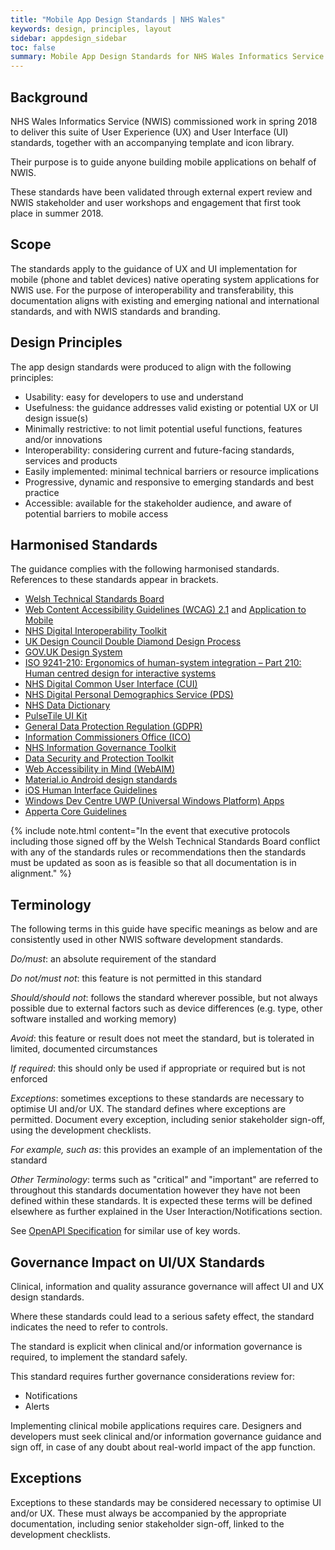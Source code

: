 ```yaml
---
title: "Mobile App Design Standards | NHS Wales"
keywords: design, principles, layout
sidebar: appdesign_sidebar
toc: false
summary: Mobile App Design Standards for NHS Wales Informatics Service.
---
```


## Background
NHS Wales Informatics Service (NWIS) commissioned work in spring 2018 to deliver this suite of User Experience (UX) and User Interface (UI) standards, together with an accompanying template and icon library.  

Their purpose is to guide anyone building mobile applications on behalf of NWIS.  

These standards have been validated through external expert review and NWIS stakeholder and user workshops and engagement that first took place in summer 2018.  

## Scope
The standards apply to the guidance of UX and UI implementation for mobile (phone and tablet devices) native operating system applications for NWIS use. For the purpose of interoperability and transferability, this documentation aligns with existing and emerging national and international standards, and with NWIS standards and branding.

## Design Principles

The app design standards were produced to align with the following principles:

* Usability: easy for developers to use and understand
* Usefulness: the guidance addresses valid existing or potential UX or UI design issue(s)
* Minimally restrictive: to not limit potential useful functions, features and/or innovations
* Interoperability: considering current and future-facing standards, services and products
* Easily implemented: minimal technical barriers or resource implications
* Progressive, dynamic and responsive to emerging standards and best practice
* Accessible: available for the stakeholder audience, and aware of potential barriers to mobile access

## Harmonised Standards

The guidance complies with the following harmonised standards. References to these standards appear in brackets. 

*   [Welsh Technical Standards Board](https://standards.cymru/)
*   [Web Content Accessibility Guidelines (WCAG) 2.1](https://www.w3.org/TR/WCAG21/) and [Application to Mobile](https://www.w3.org/TR/mobile-accessibility-mapping/)
*   [NHS Digital Interoperability Toolkit](https://digital.nhs.uk/services/the-interoperability-toolkit)
*   [UK Design Council Double Diamond Design Process](https://www.designcouncil.org.uk/news-opinion/design-process-what-double-diamond)
*   [GOV.UK Design System](https://design-system.service.gov.uk/)
*   [ISO 9241-210: Ergonomics of human-system integration – Part 210: Human centred design for interactive systems](https://www.iso.org/standard/52075.html)
*   [NHS Digital Common User Interface (CUI)](https://digital.nhs.uk/data-and-information/information-standards/information-standards-and-data-collections-including-extractions/publications-and-notifications/standards-and-collections)
*   [NHS Digital Personal Demographics Service (PDS)](https://digital.nhs.uk/services/demographics)
*   [NHS Data Dictionary](https://www.datadictionary.nhs.uk/)
*   [PulseTile UI Kit](http://docs.pulsetile.com/)
*   [General Data Protection Regulation (GDPR)](https://www.eugdpr.org/)
*   [Information Commissioners Office (ICO)](https://ico.org.uk/)
*   [NHS Information Governance Toolkit](https://www.igt.hscic.gov.uk/)
*   [Data Security and Protection Toolkit](https://www.dsptoolkit.nhs.uk/)
*   [Web Accessibility in Mind (WebAIM)](https://webaim.org/)
*   [Material.io Android design standards](https://material.io/design/introduction/#principles)
*   [iOS Human Interface Guidelines](https://developer.apple.com/design/human-interface-guidelines/ios/overview/themes/)
*   [Windows Dev Centre UWP (Universal Windows Platform) Apps](https://docs.microsoft.com/en-gb/windows/uwp/design/basics/index)
*   [Apperta Core Guidelines](https://apperta.org/)


{% include note.html content="In the event that executive protocols including those signed off by the Welsh Technical Standards Board conflict with any of the standards rules or recommendations then the standards must be updated as soon as is feasible so that all documentation is in alignment." %}


## Terminology

The following terms in this guide have specific meanings as below and are consistently used in other NWIS software development standards. 

_Do/must_: an absolute requirement of the standard 

_Do not/must not_: this feature is not permitted in this standard

_Should/should not_: follows the standard wherever possible, but not always possible due to external factors such as device differences (e.g. type, other software installed and working memory)

_Avoid_: this feature or result does not meet the standard, but is tolerated in limited, documented circumstances  

_If required_: this should only be used if appropriate or required but is not enforced

_Exceptions_: sometimes exceptions to these standards are necessary to optimise UI and/or UX. The standard defines where exceptions are permitted. Document every exception, including senior stakeholder sign-off, using the development checklists.

_For example, such as_: this provides an example of an implementation of the standard

_Other Terminology_: terms such as "critical" and "important" are referred to throughout this standards documentation however they have not been defined within these standards. It is expected these terms will be defined elsewhere as further explained in the User Interaction/Notifications section.

See [OpenAPI Specification](https://github.com/OAI/OpenAPI-Specification/blob/master/versions/3.0.2.md#version-302) for similar use of key words.

## Governance Impact on UI/UX Standards

Clinical, information and quality assurance governance will affect UI and UX design standards. 

Where these standards could lead to a serious safety effect, the standard indicates the need to refer to controls. 

The standard is explicit when clinical and/or information governance is required, to implement the standard safely.

This standard requires further governance considerations review for:

* Notifications
* Alerts

Implementing clinical mobile applications requires care. Designers and developers must seek clinical and/or information governance guidance and sign off, in case of any doubt about real-world impact of the app function.

## Exceptions

Exceptions to these standards may be considered necessary to optimise UI and/or UX. These must always be accompanied by the appropriate documentation, including senior stakeholder sign-off, linked to the development checklists.
